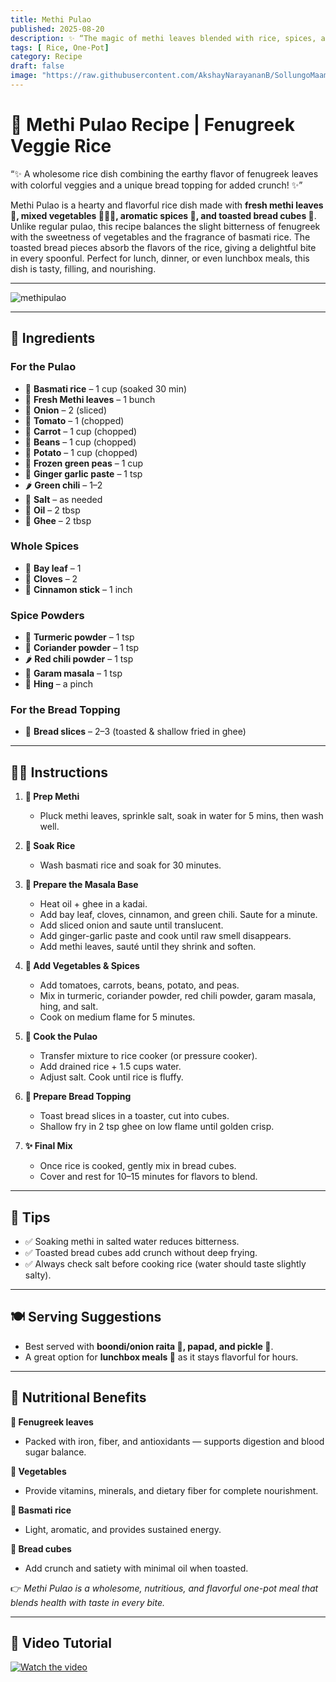 ```yaml
---
title: Methi Pulao  
published: 2025-08-20  
description: ✨ “The magic of methi leaves blended with rice, spices, and veggies — a one-pot wonder packed with flavor and nutrition!” ✨
tags: [ Rice, One-Pot]  
category: Recipe  
draft: false  
image: "https://raw.githubusercontent.com/AkshayNarayananB/SollungoMaami/master/images/methipulao.png"  
---
```


# 🌿 Methi Pulao Recipe | Fenugreek Veggie Rice  

“✨ A wholesome rice dish combining the earthy flavor of fenugreek leaves with colorful veggies and a unique bread topping for added crunch! ✨”  

Methi Pulao is a hearty and flavorful rice dish made with **fresh methi leaves 🌿, mixed vegetables 🥕🥔🫘, aromatic spices 🌸, and toasted bread cubes 🍞**.  
Unlike regular pulao, this recipe balances the slight bitterness of fenugreek with the sweetness of vegetables and the fragrance of basmati rice. The toasted bread pieces absorb the flavors of the rice, giving a delightful bite in every spoonful. Perfect for lunch, dinner, or even lunchbox meals, this dish is tasty, filling, and nourishing. 

---

![methipulao](https://raw.githubusercontent.com/AkshayNarayananB/SollungoMaami/master/images/methipulao.png)  

---

## 🛒 Ingredients  

### For the Pulao  
- 🌾 **Basmati rice** – 1 cup (soaked 30 min)  
- 🌿 **Fresh Methi leaves** – 1 bunch  
- 🧅 **Onion** – 2 (sliced)  
- 🍅 **Tomato** – 1 (chopped)  
- 🥕 **Carrot** – 1 cup (chopped)  
- 🫘 **Beans** – 1 cup (chopped)  
- 🥔 **Potato** – 1 cup (chopped)  
- 🌱 **Frozen green peas** – 1 cup  
- 🧄 **Ginger garlic paste** – 1 tsp  
- 🌶️ **Green chili** – 1–2  
- 🧂 **Salt** – as needed  
- 🧈 **Oil** – 2 tbsp  
- 🧈 **Ghee** – 2 tbsp  

### Whole Spices  
- 🍃 **Bay leaf** – 1  
- 🌸 **Cloves** – 2  
- 🌿 **Cinnamon stick** – 1 inch  

### Spice Powders  
- 🌼 **Turmeric powder** – 1 tsp  
- 🌿 **Coriander powder** – 1 tsp  
- 🌶️ **Red chili powder** – 1 tsp  
- 🥄 **Garam masala** – 1 tsp  
- 🌸 **Hing** – a pinch  

### For the Bread Topping  
- 🍞 **Bread slices** – 2–3 (toasted & shallow fried in ghee)  

---

## 👩‍🍳 Instructions  

1. **🌿 Prep Methi**  
   - Pluck methi leaves, sprinkle salt, soak in water for 5 mins, then wash well.  

2. **🍚 Soak Rice**  
   - Wash basmati rice and soak for 30 minutes.  

3. **🥘 Prepare the Masala Base**  
   - Heat oil + ghee in a kadai.  
   - Add bay leaf, cloves, cinnamon, and green chili. Saute for a minute.  
   - Add sliced onion and saute until translucent.  
   - Add ginger-garlic paste and cook until raw smell disappears.  
   - Add methi leaves, sauté until they shrink and soften.  

4. **🥦 Add Vegetables & Spices**  
   - Add tomatoes, carrots, beans, potato, and peas.  
   - Mix in turmeric, coriander powder, red chili powder, garam masala, hing, and salt.  
   - Cook on medium flame for 5 minutes.  

5. **🍲 Cook the Pulao**  
   - Transfer mixture to rice cooker (or pressure cooker).  
   - Add drained rice + 1.5 cups water.  
   - Adjust salt. Cook until rice is fluffy.  

6. **🍞 Prepare Bread Topping**  
   - Toast bread slices in a toaster, cut into cubes.  
   - Shallow fry in 2 tsp ghee on low flame until golden crisp.  

7. **✨ Final Mix**  
   - Once rice is cooked, gently mix in bread cubes.  
   - Cover and rest for 10–15 minutes for flavors to blend.  

---

## 🌟 Tips  

- ✅ Soaking methi in salted water reduces bitterness.  
- ✅ Toasted bread cubes add crunch without deep frying.  
- ✅ Always check salt before cooking rice (water should taste slightly salty).  

---

## 🍽️ Serving Suggestions  

- Best served with **boondi/onion raita 🥒, papad, and pickle 🍋**.  
- A great option for **lunchbox meals 🍱** as it stays flavorful for hours.  

---

## 💪 Nutritional Benefits  

**🌿 Fenugreek leaves**  
- Packed with iron, fiber, and antioxidants — supports digestion and blood sugar balance.  

**🥦 Vegetables**  
- Provide vitamins, minerals, and dietary fiber for complete nourishment.  

**🍚 Basmati rice**  
- Light, aromatic, and provides sustained energy.  

**🍞 Bread cubes**  
- Add crunch and satiety with minimal oil when toasted.  

👉 *Methi Pulao is a wholesome, nutritious, and flavorful one-pot meal that blends health with taste in every bite.*  

---

## 🎥 Video Tutorial  

[![Watch the video](https://img.youtube.com/vi/VIDEO_ID/0.jpg)]()  
